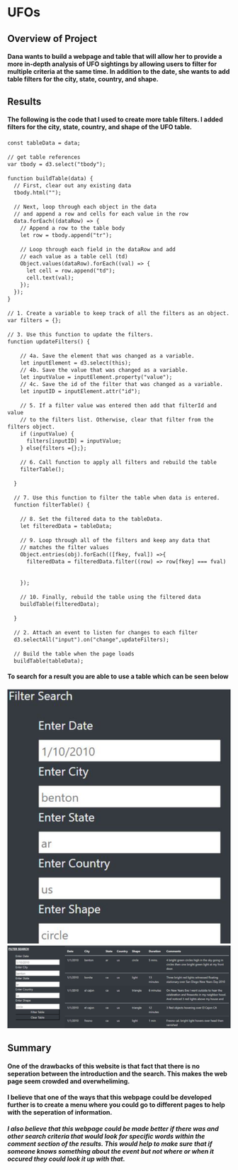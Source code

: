 # UFOs
## Overview of Project
#### Dana wants to build a webpage and table that will allow her to provide a more in-depth analysis of UFO sightings by allowing users to filter for multiple criteria at the same time. In addition to the date, she wants to add table filters for the city, state, country, and shape.

## Results
#### The following is the code that I used to create more table filters. I added filters for the city, state, country, and shape of the UFO table. 

```// from data.js
const tableData = data;

// get table references
var tbody = d3.select("tbody");

function buildTable(data) {
  // First, clear out any existing data
  tbody.html("");

  // Next, loop through each object in the data
  // and append a row and cells for each value in the row
  data.forEach((dataRow) => {
    // Append a row to the table body
    let row = tbody.append("tr");

    // Loop through each field in the dataRow and add
    // each value as a table cell (td)
    Object.values(dataRow).forEach((val) => {
      let cell = row.append("td");
      cell.text(val);
    });
  });
}

// 1. Create a variable to keep track of all the filters as an object.
var filters = {};

// 3. Use this function to update the filters. 
function updateFilters() {

    // 4a. Save the element that was changed as a variable.
    let inputElement = d3.select(this);
    // 4b. Save the value that was changed as a variable.
    let inputValue = inputElement.property("value");
    // 4c. Save the id of the filter that was changed as a variable.
    let inputID = inputElement.attr("id");
  
    // 5. If a filter value was entered then add that filterId and value
    // to the filters list. Otherwise, clear that filter from the filters object.
    if (inputValue) {
      filters[inputID] = inputValue;
    } else{filters ={};};
  
    // 6. Call function to apply all filters and rebuild the table
    filterTable();
  
  }
  
  // 7. Use this function to filter the table when data is entered.
  function filterTable() {
  
    // 8. Set the filtered data to the tableData.
    let filteredData = tableData;
  
    // 9. Loop through all of the filters and keep any data that
    // matches the filter values
    Object.entries(obj).forEach(([fkey, fval]) =>{
      filteredData = filteredData.filter((row) => row[fkey] === fval)
          

    });  
    
    // 10. Finally, rebuild the table using the filtered data
    buildTable(filteredData); 

  }
  
  // 2. Attach an event to listen for changes to each filter
  d3.selectAll("input").on("change",updateFilters);
  
  // Build the table when the page loads
  buildTable(tableData);
  ```
#### To search for a result you are able to use a table which can be seen below
![search](https://github.com/allisonorourke-ufGfGy/UFOs/blob/main/images/search.png)
![search 2](https://github.com/allisonorourke-ufGfGy/UFOs/blob/main/images/search%202.png)

## Summary
#### One of the drawbacks of this website is that fact that there is no seperation between the introduction and the search. This makes the web page seem crowded and overwheliming. 
#### I believe that one of the ways that this webpage could be developed further is to create a menu where you could go to different pages to help with the seperation of information.
##### I also believe that this webpage could be made better if there was and other search criteria that would look for specific words within the comment section of the results. This would help to make sure that if someone knows something about the event but not where or when it occured they could look it up with that. 
